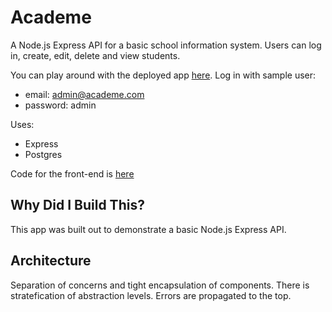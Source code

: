 # Academe

A Node.js Express API for a basic school information system. Users can log in, create, edit, delete and view students.

You can play around with the deployed app [here](https://academe-react.herokuapp.com/). Log in with sample user:

* email: admin@academe.com
* password: admin

Uses:
* Express
* Postgres

Code for the front-end is [here](https://github.com/chimela-caesar/academe-react)

## Why Did I Build This?

This app was built out to demonstrate a basic Node.js Express API.


## Architecture
Separation of concerns and tight encapsulation of components. There is stratefication of abstraction levels. Errors are propagated to the top.
